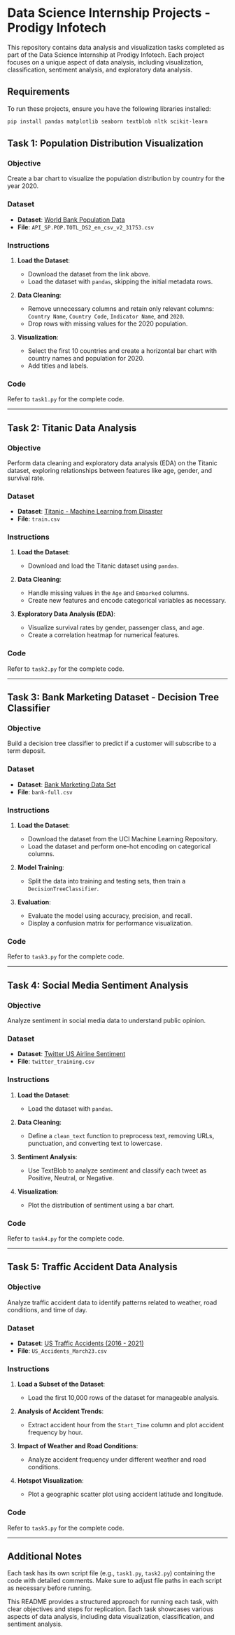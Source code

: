 # Data Science Internship Projects - Prodigy Infotech

This repository contains data analysis and visualization tasks completed as part of the Data Science Internship at Prodigy Infotech. Each project focuses on a unique aspect of data analysis, including visualization, classification, sentiment analysis, and exploratory data analysis.

## Requirements

To run these projects, ensure you have the following libraries installed:
```bash
pip install pandas matplotlib seaborn textblob nltk scikit-learn
```

## Task 1: Population Distribution Visualization

### Objective

Create a bar chart to visualize the population distribution by country for the year 2020.

### Dataset

- **Dataset**: [World Bank Population Data](https://data.worldbank.org/indicator/SP.POP.TOTL)
- **File**: `API_SP.POP.TOTL_DS2_en_csv_v2_31753.csv`

### Instructions

1. **Load the Dataset**:
   - Download the dataset from the link above.
   - Load the dataset with `pandas`, skipping the initial metadata rows.

2. **Data Cleaning**:
   - Remove unnecessary columns and retain only relevant columns: `Country Name`, `Country Code`, `Indicator Name`, and `2020`.
   - Drop rows with missing values for the 2020 population.

3. **Visualization**:
   - Select the first 10 countries and create a horizontal bar chart with country names and population for 2020.
   - Add titles and labels.

### Code
Refer to `task1.py` for the complete code.

---

## Task 2: Titanic Data Analysis

### Objective

Perform data cleaning and exploratory data analysis (EDA) on the Titanic dataset, exploring relationships between features like age, gender, and survival rate.

### Dataset

- **Dataset**: [Titanic - Machine Learning from Disaster](https://www.kaggle.com/c/titanic)
- **File**: `train.csv`

### Instructions

1. **Load the Dataset**:
   - Download and load the Titanic dataset using `pandas`.

2. **Data Cleaning**:
   - Handle missing values in the `Age` and `Embarked` columns.
   - Create new features and encode categorical variables as necessary.

3. **Exploratory Data Analysis (EDA)**:
   - Visualize survival rates by gender, passenger class, and age.
   - Create a correlation heatmap for numerical features.

### Code
Refer to `task2.py` for the complete code.

---

## Task 3: Bank Marketing Dataset - Decision Tree Classifier

### Objective

Build a decision tree classifier to predict if a customer will subscribe to a term deposit.

### Dataset

- **Dataset**: [Bank Marketing Data Set](https://archive.ics.uci.edu/ml/datasets/Bank+Marketing)
- **File**: `bank-full.csv`

### Instructions

1. **Load the Dataset**:
   - Download the dataset from the UCI Machine Learning Repository.
   - Load the dataset and perform one-hot encoding on categorical columns.

2. **Model Training**:
   - Split the data into training and testing sets, then train a `DecisionTreeClassifier`.

3. **Evaluation**:
   - Evaluate the model using accuracy, precision, and recall.
   - Display a confusion matrix for performance visualization.

### Code
Refer to `task3.py` for the complete code.

---

## Task 4: Social Media Sentiment Analysis

### Objective

Analyze sentiment in social media data to understand public opinion.

### Dataset

- **Dataset**: [Twitter US Airline Sentiment](https://www.kaggle.com/crowdflower/twitter-airline-sentiment)
- **File**: `twitter_training.csv`

### Instructions

1. **Load the Dataset**:
   - Load the dataset with `pandas`.

2. **Data Cleaning**:
   - Define a `clean_text` function to preprocess text, removing URLs, punctuation, and converting text to lowercase.

3. **Sentiment Analysis**:
   - Use TextBlob to analyze sentiment and classify each tweet as Positive, Neutral, or Negative.

4. **Visualization**:
   - Plot the distribution of sentiment using a bar chart.

### Code
Refer to `task4.py` for the complete code.

---

## Task 5: Traffic Accident Data Analysis

### Objective

Analyze traffic accident data to identify patterns related to weather, road conditions, and time of day.

### Dataset

- **Dataset**: [US Traffic Accidents (2016 - 2021)](https://www.kaggle.com/sobhanmoosavi/us-accidents)
- **File**: `US_Accidents_March23.csv`

### Instructions

1. **Load a Subset of the Dataset**:
   - Load the first 10,000 rows of the dataset for manageable analysis.

2. **Analysis of Accident Trends**:
   - Extract accident hour from the `Start_Time` column and plot accident frequency by hour.

3. **Impact of Weather and Road Conditions**:
   - Analyze accident frequency under different weather and road conditions.

4. **Hotspot Visualization**:
   - Plot a geographic scatter plot using accident latitude and longitude.

### Code
Refer to `task5.py` for the complete code.

---

## Additional Notes

Each task has its own script file (e.g., `task1.py`, `task2.py`) containing the code with detailed comments. Make sure to adjust file paths in each script as necessary before running. 

This README provides a structured approach for running each task, with clear objectives and steps for replication. Each task showcases various aspects of data analysis, including data visualization, classification, and sentiment analysis.
